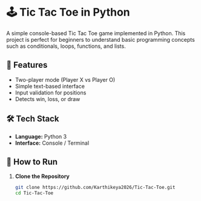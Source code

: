 # 🕹️ Tic Tac Toe in Python

A simple console-based Tic Tac Toe game implemented in Python. This project is perfect for beginners to understand basic programming concepts such as conditionals, loops, functions, and lists.

## 🎯 Features

- Two-player mode (Player X vs Player O)
- Simple text-based interface
- Input validation for positions
- Detects win, loss, or draw

## 🛠️ Tech Stack

- **Language:** Python 3
- **Interface:** Console / Terminal

## 🚀 How to Run

1. **Clone the Repository**
   ```bash
   git clone https://github.com/Karthikeya2026/Tic-Tac-Toe.git
   cd Tic-Tac-Toe
